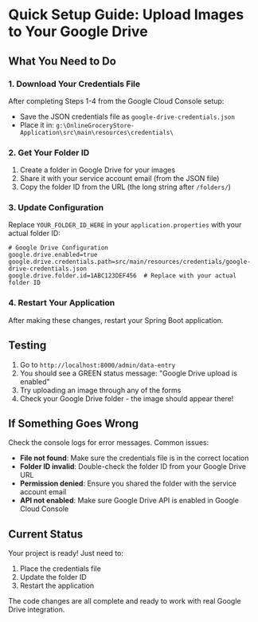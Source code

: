 # Quick Setup Guide: Upload Images to Your Google Drive

## What You Need to Do

### 1. Download Your Credentials File
After completing Steps 1-4 from the Google Cloud Console setup:
- Save the JSON credentials file as `google-drive-credentials.json`
- Place it in: `g:\OnlineGroceryStore-Application\src\main\resources\credentials\`

### 2. Get Your Folder ID
1. Create a folder in Google Drive for your images
2. Share it with your service account email (from the JSON file)
3. Copy the folder ID from the URL (the long string after `/folders/`)

### 3. Update Configuration
Replace `YOUR_FOLDER_ID_HERE` in your `application.properties` with your actual folder ID:

```properties
# Google Drive Configuration
google.drive.enabled=true
google.drive.credentials.path=src/main/resources/credentials/google-drive-credentials.json
google.drive.folder.id=1ABC123DEF456  # Replace with your actual folder ID
```

### 4. Restart Your Application
After making these changes, restart your Spring Boot application.

## Testing

1. Go to `http://localhost:8000/admin/data-entry`
2. You should see a GREEN status message: "Google Drive upload is enabled"
3. Try uploading an image through any of the forms
4. Check your Google Drive folder - the image should appear there!

## If Something Goes Wrong

Check the console logs for error messages. Common issues:

- **File not found**: Make sure the credentials file is in the correct location
- **Folder ID invalid**: Double-check the folder ID from your Google Drive URL  
- **Permission denied**: Ensure you shared the folder with the service account email
- **API not enabled**: Make sure Google Drive API is enabled in Google Cloud Console

## Current Status

Your project is ready! Just need to:
1. Place the credentials file
2. Update the folder ID
3. Restart the application

The code changes are all complete and ready to work with real Google Drive integration.
